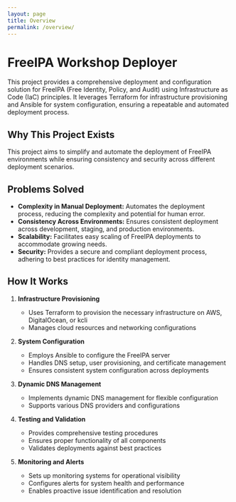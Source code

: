 ```yaml
---
layout: page
title: Overview
permalink: /overview/
---
```


# FreeIPA Workshop Deployer

This project provides a comprehensive deployment and configuration solution for FreeIPA (Free Identity, Policy, and Audit) using Infrastructure as Code (IaC) principles. It leverages Terraform for infrastructure provisioning and Ansible for system configuration, ensuring a repeatable and automated deployment process.

## Why This Project Exists

This project aims to simplify and automate the deployment of FreeIPA environments while ensuring consistency and security across different deployment scenarios.

## Problems Solved

- **Complexity in Manual Deployment:** Automates the deployment process, reducing the complexity and potential for human error.
- **Consistency Across Environments:** Ensures consistent deployment across development, staging, and production environments.
- **Scalability:** Facilitates easy scaling of FreeIPA deployments to accommodate growing needs.
- **Security:** Provides a secure and compliant deployment process, adhering to best practices for identity management.

## How It Works

1. **Infrastructure Provisioning**
   - Uses Terraform to provision the necessary infrastructure on AWS, DigitalOcean, or kcli
   - Manages cloud resources and networking configurations

2. **System Configuration**
   - Employs Ansible to configure the FreeIPA server
   - Handles DNS setup, user provisioning, and certificate management
   - Ensures consistent system configuration across deployments

3. **Dynamic DNS Management**
   - Implements dynamic DNS management for flexible configuration
   - Supports various DNS providers and configurations

4. **Testing and Validation**
   - Provides comprehensive testing procedures
   - Ensures proper functionality of all components
   - Validates deployments against best practices

5. **Monitoring and Alerts**
   - Sets up monitoring systems for operational visibility
   - Configures alerts for system health and performance
   - Enables proactive issue identification and resolution
